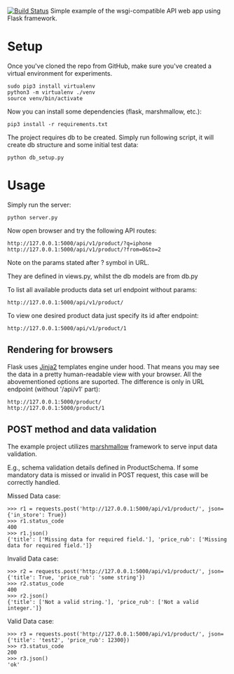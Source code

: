 [![Build Status](https://travis-ci.org/niki4/py_webapi_flask_example.svg?branch=master)](https://travis-ci.org/niki4/py_webapi_flask_example)
Simple example of the wsgi-compatible API web app using Flask framework.

# Setup
Once you've cloned the repo from GitHub, make sure you've created a virtual environment for experiments.
```
sudo pip3 install virtualenv
python3 -m virtualenv ./venv
source venv/bin/activate
```
Now you can install some dependencies (flask, marshmallow, etc.):
```
pip3 install -r requirements.txt
```
The project requires db to be created. Simply run following script, it will create db structure and some initial test data:
```
python db_setup.py
```
# Usage
Simply run the server:
```
python server.py
```
Now open browser and try the following API routes:
```
http://127.0.0.1:5000/api/v1/product/?q=iphone
http://127.0.0.1:5000/api/v1/product/?from=0&to=2
```
Note on the params stated after ? symbol in URL.

They are defined in views.py, whilst the db models are from db.py

To list all available products data set url endpoint without params:
```
http://127.0.0.1:5000/api/v1/product/
```
To view one desired product data just specify its id after endpoint:
```
http://127.0.0.1:5000/api/v1/product/1
```

## Rendering for browsers
Flask uses [Jinja2](http://jinja.pocoo.org/) templates engine under hood. That means you may see the data in a pretty human-readable view with your browser. All the abovementioned options are suported. The difference is only in URL endpoint (without '/api/v1' part):
```
http://127.0.0.1:5000/product/
http://127.0.0.1:5000/product/1
```

## POST method and data validation
The example project utilizes [marshmallow](https://marshmallow.readthedocs.io) framework to serve input data validation.

E.g., schema validation details defined in ProductSchema. If some mandatory data is missed or invalid in POST request, this case will be correctly handled.

Missed Data case:
```
>>> r1 = requests.post('http://127.0.0.1:5000/api/v1/product/', json={'in_store': True})
>>> r1.status_code
400
>>> r1.json()
{'title': ['Missing data for required field.'], 'price_rub': ['Missing data for required field.']}
```
Invalid Data case:
```
>>> r2 = requests.post('http://127.0.0.1:5000/api/v1/product/', json={'title': True, 'price_rub': 'some string'})
>>> r2.status_code
400
>>> r2.json()
{'title': ['Not a valid string.'], 'price_rub': ['Not a valid integer.']}
```
Valid Data case:
```
>>> r3 = requests.post('http://127.0.0.1:5000/api/v1/product/', json={'title': 'test2', 'price_rub': 12300})
>>> r3.status_code
200
>>> r3.json()
'ok'
```